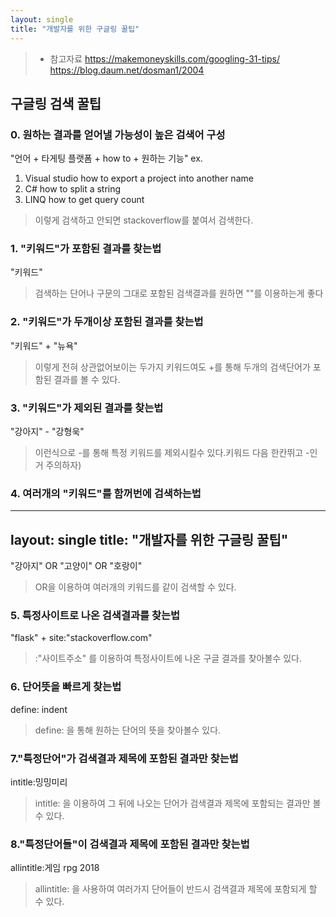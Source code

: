 ```yaml
---
layout: single
title: "개발자를 위한 구글링 꿀팁"
---
```

>- 참고자료
https://makemoneyskills.com/googling-31-tips/
https://blog.daum.net/dosman1/2004

## 구글링 검색 꿀팁
### 0. 원하는 결과를 얻어낼 가능성이 높은 검색어 구성
"언어 + 타게팅 플랫폼 + how to + 원하는 기능"
ex.
1. Visual studio how to export a project into another name
2. C# how to split a string
3. LINQ how to get query count
> 이렇게 검색하고 안되면 stackoverflow를 붙여서 검색한다.

### 1. "키워드"가 포함된 결과를 찾는법
"키워드"
>검색하는 단어나 구문의 그대로 포함된 검색결과를 원하면 ""를 이용하는게 좋다

### 2. "키워드"가 두개이상 포함된 결과를 찾는법
"키워드" + "뉴욕"
>이렇게 전혀 상관없어보이는 두가지 키워드여도 +를 통해 두개의 검색단어가 포함된 결과를 볼 수 있다.

### 3. "키워드"가 제외된 결과를 찾는법
"강아지" - "강형욱"
> 이런식으로 -를 통해 특정 키워드를 제외시킬수 있다.키워드 다음 한칸뛰고 -인거 주의하자)

### 4. 여러개의 "키워드"를 함꺼번에 검색하는법
---
layout: single
title: "개발자를 위한 구글링 꿀팁"
---

"강아지" OR "고양이" OR "호랑이"
>OR을 이용하여 여러개의 키워드를 같이 검색할 수 있다. 

### 5. 특정사이트로 나온 검색결과를 찾는법
"flask" + site:"stackoverflow.com"
>:"사이트주소" 를 이용하여 특정사이트에 나온 구글 결과를 찾아볼수 있다.

### 6. 단어뜻을 빠르게 찾는법
define: indent
>define: 을 통해 원하는 단어의 뜻을  찾아볼수 있다.

### 7."특정단어"가 검색결과 제목에 포함된 결과만 찾는법
intitle:밍밍미리
>intitle: 을 이용하여 그 뒤에 나오는 단어가 검색결과 제목에 포함되는 결과만 볼 수 있다.

### 8."특정단어들"이 검색결과 제목에 포함된 결과만 찾는법
allintitle:게임 rpg 2018
> allintitle: 을 사용하여 여러가지 단어들이 반드시 검색결과 제목에 포함되게 할 수 있다.

















